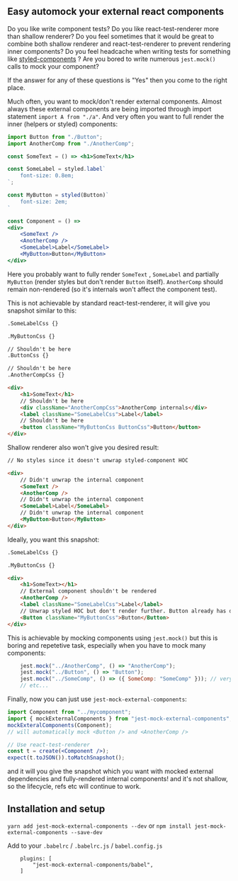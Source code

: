 ## Easy automock your external react components

Do you like write component tests? Do you like react-test-renderer more than shallow renderer? Do you feel sometimes that it would be great to combine both shallow renderer and react-test-renderer to prevent rendering inner components? Do you feel headcache when writing tests for something like [styled-components](https://www.styled-components.com/) ? Are you bored to write numerous ```jest.mock()``` calls to mock your component?

If the answer for any of these questions is "Yes" then you come to the right place.


Much often, you want to mock/don't render external components. Almost always these external components are being imported through import statement ```import A from "./a"```. And very often you want to full render the inner (helpers or styled) components:

```jsx
import Button from "./Button";
import AnotherComp from "./AnotherComp";

const SomeText = () => <h1>SomeText</h1>

const SomeLabel = styled.label`
    font-size: 0.8em;
`;

const MyButton = styled(Button)`
    font-size: 2em;
`

const Component = () =>
<div>
    <SomeText />
    <AnotherComp />
    <SomeLabel>Label</SomeLabel>
    <MyButton>Button</MyButton>
</div>

```

Here you probably want to fully render ```SomeText``` , ```SomeLabel``` and partially ```MyButton``` (render styles but don't render ```Button``` itself). ```AnotherComp``` should remain non-rendered (so it's internals won't affect the component test).

This is not achievable by standard react-test-renderer, it will give you snapshot similar to this:
```html
.SomeLabelCss {}

.MyButtonCss {}

// Shouldn't be here
.ButtonCss {}

// Shouldn't be here
.AnotherCompCss {}

<div>
    <h1>SomeText</h1>
    // Shouldn't be here
    <div className="AnotherCompCss">AnotherComp internals</div>
    <label className="SomeLabelCss">Label</label>
    // Shouldn't be here
    <button className="MyButtonCss ButtonCss">Button</button>
</div>
```

Shallow renderer also won't give you desired result:

```html
// No styles since it doesn't unwrap styled-component HOC

<div>
    // Didn't unwrap the internal component
    <SomeText />
    <AnotherComp />
    // Didn't unwrap the internal component
    <SomeLabel>Label</SomeLabel>
    // Didn't unwrap the internal component
    <MyButton>Button</MyButton>
</div>

```

Ideally, you want this snapshot:

```html
.SomeLabelCss {}

.MyButtonCss {}

<div>
    <h1>SomeText></h1>
    // External component shouldn't be rendered
    <AnotherComp />
    <label className="SomeLabelCss">Label</label>
    // Unwrap styled HOC but don't render further. Button already has dedicated test
    <Button className="MyButtonCss">Button</Button>
</div>

```

This is achievable by mocking components using ```jest.mock()``` but this is boring and repetetive task, especially when you have to mock many components:

```jsx
    jest.mock("../AnotherComp", () => "AnotherComp");
    jest.mock("../Button", () => "Button");
    jest.mock("../SomeComp", () => ({ SomeComp: "SomeComp" })); // very ugly for named exports
    // etc...
```

Finally, now you can just use ```jest-mock-external-components```:

```jsx
import Component from "../mycomponent";
import { mockExternalComponents } from "jest-mock-external-components";
mockExteralComponents(Component);
// will automatically mock <Button /> and <AnotherComp />

// Use react-test-renderer
const t = create(<Component />);
expect(t.toJSON()).toMatchSnapshot();
```

and it will you give the snapshot which you want with mocked external dependencies and fully-rendered internal components! and it's not shallow, so the lifecycle, refs etc will continue to work.

## Installation and setup

```yarn add jest-mock-external-components --dev```
or
```npm install jest-mock-external-components --save-dev```

Add to your ```.babelrc``` / ```.babelrc.js``` / ```babel.config.js```

```
    plugins: [
        "jest-mock-external-components/babel",
    ]
```